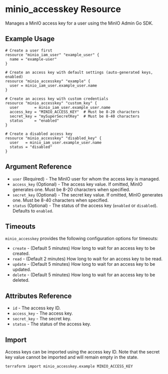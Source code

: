 # minio_accesskey Resource

Manages a MinIO access key for a user using the MinIO Admin Go SDK.

## Example Usage

```hcl
# Create a user first
resource "minio_iam_user" "example_user" {
  name = "example-user"
}

# Create an access key with default settings (auto-generated keys, enabled)
resource "minio_accesskey" "example" {
  user = minio_iam_user.example_user.name
}

# Create an access key with custom credentials
resource "minio_accesskey" "custom_key" {
  user       = minio_iam_user.example_user.name
  access_key = "MINIO_ACCESS_KEY"  # Must be 8-20 characters
  secret_key = "mySuperSecretKey"  # Must be 8-40 characters
  status     = "enabled"
}

# Create a disabled access key
resource "minio_accesskey" "disabled_key" {
  user   = minio_iam_user.example_user.name
  status = "disabled"
}
```

## Argument Reference

- `user` (Required) - The MinIO user for whom the access key is managed.
- `access_key` (Optional) - The access key value. If omitted, MinIO generates one. Must be 8-20 characters when specified.
- `secret_key` (Optional) - The secret key value. If omitted, MinIO generates one. Must be 8-40 characters when specified.
- `status` (Optional) - The status of the access key (`enabled` or `disabled`). Defaults to `enabled`.

## Timeouts

`minio_accesskey` provides the following configuration options for timeouts:

- `create` - (Default 5 minutes) How long to wait for an access key to be created.
- `read` - (Default 2 minutes) How long to wait for an access key to be read.
- `update` - (Default 5 minutes) How long to wait for an access key to be updated.
- `delete` - (Default 5 minutes) How long to wait for an access key to be deleted.

## Attributes Reference

- `id` - The access key ID.
- `access_key` - The access key.
- `secret_key` - The secret key.
- `status` - The status of the access key.

## Import

Access keys can be imported using the access key ID. Note that the secret key value cannot be imported and will remain empty in the state.

```sh
terraform import minio_accesskey.example MINIO_ACCESS_KEY
```

